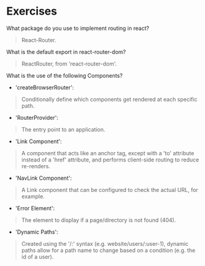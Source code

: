 # Exercises

What package do you use to implement routing in react?
> React-Router.

What is the default export in react-router-dom?
> ReactRouter, from 'react-router-dom'.

What is the use of the following Components?

- 'createBrowserRouter':

> Conditionally define which components get rendered at each specific path.

- 'RouterProvider':

> The entry point to an application.

- 'Link Component':

> A component that acts like an anchor tag, except with a 'to' attribute instead of a 'href' attribute, and performs client-side routing to reduce re-renders.

- 'NavLink Component':

> A Link component that can be configured to check the actual URL, for example.

- 'Error Element':

> The element to display if a page/directory is not found (404).

- 'Dynamic Paths':

> Created using the '/:' syntax (e.g. website/users/:user-1), dynamic paths allow for a path name to change based on a condition (e.g. the id of a user).
